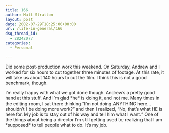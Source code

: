 ```yaml
---
title: 166
author: Matt Stratton
layout: post
date: 2002-07-29T18:25:00+00:00
url: /life-in-general/166
dsq_thread_id:
  - 28242077
categories:
  - Personal

---
```

Did some post-production work this weekend. On Saturday, Andrew and I worked for six hours to cut together three minutes of footage. At this rate, it will take us about 140 hours to cut the film. I think this is not a good benchmark, though.

I&#8217;m really happy with what we got done though. Andrew&#8217;s a pretty good hand at this stuff. And I&#8217;m glad \*he\* is doing it, and not me. Many times in the editing room, I sat there thinking &#8220;I&#8217;m not doing ANYTHING here&#8230;shouldn&#8217;t I be doing more work?&#8221; and then I realized, &#8220;No, that&#8217;s what HE is here for. My job is to stay out of his way and tell him what I want.&#8221; One of the things about being a director I&#8217;m still getting used to; realizing that I am \*supposed\* to tell people what to do. It&#8217;s my job.
